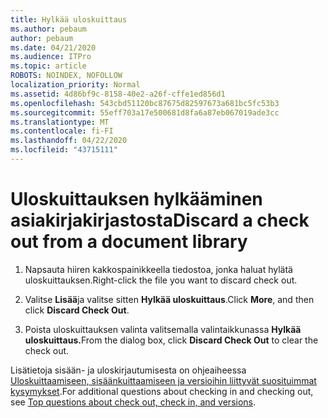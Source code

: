```yaml
---
title: Hylkää uloskuittaus
ms.author: pebaum
author: pebaum
ms.date: 04/21/2020
ms.audience: ITPro
ms.topic: article
ROBOTS: NOINDEX, NOFOLLOW
localization_priority: Normal
ms.assetid: 4d86bf9c-8158-40e2-a26f-cffe1ed856d1
ms.openlocfilehash: 543cbd51120bc87675d82597673a681bc5fc53b3
ms.sourcegitcommit: 55eff703a17e500681d8fa6a87eb067019ade3cc
ms.translationtype: MT
ms.contentlocale: fi-FI
ms.lasthandoff: 04/22/2020
ms.locfileid: "43715111"
---
```

# <a name="discard-a-check-out-from-a-document-library"></a><span data-ttu-id="0ad45-102">Uloskuittauksen hylkääminen asiakirjakirjastosta</span><span class="sxs-lookup"><span data-stu-id="0ad45-102">Discard a check out from a document library</span></span>

1. <span data-ttu-id="0ad45-103">Napsauta hiiren kakkospainikkeella tiedostoa, jonka haluat hylätä uloskuittauksen.</span><span class="sxs-lookup"><span data-stu-id="0ad45-103">Right-click the file you want to discard check out.</span></span>
    
2. <span data-ttu-id="0ad45-104">Valitse **Lisää**ja valitse sitten **Hylkää uloskuittaus**.</span><span class="sxs-lookup"><span data-stu-id="0ad45-104">Click **More**, and then click **Discard Check Out**.</span></span> 
    
3. <span data-ttu-id="0ad45-105">Poista uloskuittauksen valinta valitsemalla valintaikkunassa **Hylkää uloskuittaus.**</span><span class="sxs-lookup"><span data-stu-id="0ad45-105">From the dialog box, click **Discard Check Out** to clear the check out.</span></span> 
    
<span data-ttu-id="0ad45-106">Lisätietoja sisään- ja uloskirjautumisesta on ohjeaiheessa [Uloskuittaamiseen, sisäänkuittaamiseen ja versioihin liittyvät suosituimmat kysymykset](https://go.microsoft.com/fwlink/?linkid=2018786).</span><span class="sxs-lookup"><span data-stu-id="0ad45-106">For additional questions about checking in and checking out, see [Top questions about check out, check in, and versions](https://go.microsoft.com/fwlink/?linkid=2018786).</span></span>
  

